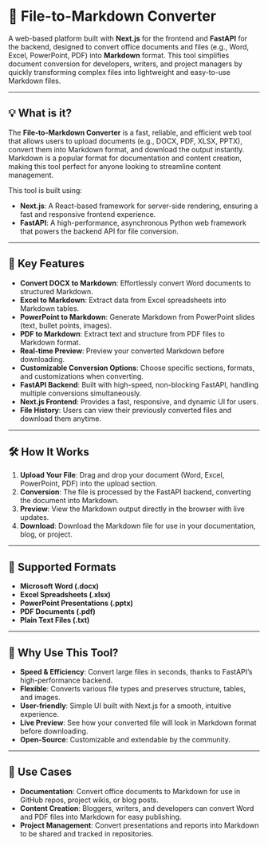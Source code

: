 # 📄 File-to-Markdown Converter

A web-based platform built with **Next.js** for the frontend and **FastAPI** for the backend, designed to convert office documents and files (e.g., Word, Excel, PowerPoint, PDF) into **Markdown** format. This tool simplifies document conversion for developers, writers, and project managers by quickly transforming complex files into lightweight and easy-to-use Markdown files.


---

## 💡 What is it?

The **File-to-Markdown Converter** is a fast, reliable, and efficient web tool that allows users to upload documents (e.g., DOCX, PDF, XLSX, PPTX), convert them into Markdown format, and download the output instantly. Markdown is a popular format for documentation and content creation, making this tool perfect for anyone looking to streamline content management.

This tool is built using:
- **Next.js**: A React-based framework for server-side rendering, ensuring a fast and responsive frontend experience.
- **FastAPI**: A high-performance, asynchronous Python web framework that powers the backend API for file conversion.

---

## 🎯 Key Features

- **Convert DOCX to Markdown**: Effortlessly convert Word documents to structured Markdown.
- **Excel to Markdown**: Extract data from Excel spreadsheets into Markdown tables.
- **PowerPoint to Markdown**: Generate Markdown from PowerPoint slides (text, bullet points, images).
- **PDF to Markdown**: Extract text and structure from PDF files to Markdown format.
- **Real-time Preview**: Preview your converted Markdown before downloading.
- **Customizable Conversion Options**: Choose specific sections, formats, and customizations when converting.
- **FastAPI Backend**: Built with high-speed, non-blocking FastAPI, handling multiple conversions simultaneously.
- **Next.js Frontend**: Provides a fast, responsive, and dynamic UI for users.
- **File History**: Users can view their previously converted files and download them anytime.

---

## 🛠️ How It Works

1. **Upload Your File**: Drag and drop your document (Word, Excel, PowerPoint, PDF) into the upload section.
2. **Conversion**: The file is processed by the FastAPI backend, converting the document into Markdown.
3. **Preview**: View the Markdown output directly in the browser with live updates.
4. **Download**: Download the Markdown file for use in your documentation, blog, or project.

---

## 📝 Supported Formats

- **Microsoft Word (.docx)**
- **Excel Spreadsheets (.xlsx)**
- **PowerPoint Presentations (.pptx)**
- **PDF Documents (.pdf)**
- **Plain Text Files (.txt)**

---

## 🌟 Why Use This Tool?

- **Speed & Efficiency**: Convert large files in seconds, thanks to FastAPI’s high-performance backend.
- **Flexible**: Converts various file types and preserves structure, tables, and images.
- **User-friendly**: Simple UI built with Next.js for a smooth, intuitive experience.
- **Live Preview**: See how your converted file will look in Markdown format before downloading.
- **Open-Source**: Customizable and extendable by the community.

---

## 💼 Use Cases

- **Documentation**: Convert office documents to Markdown for use in GitHub repos, project wikis, or blog posts.
- **Content Creation**: Bloggers, writers, and developers can convert Word and PDF files into Markdown for easy publishing.
- **Project Management**: Convert presentations and reports into Markdown to be shared and tracked in repositories.

